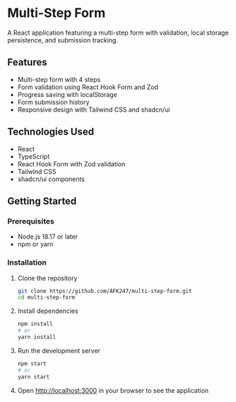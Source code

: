 # Multi-Step Form

A React application featuring a multi-step form with validation, local storage persistence, and submission tracking.

## Features

- Multi-step form with 4 steps
- Form validation using React Hook Form and Zod
- Progress saving with localStorage
- Form submission history
- Responsive design with Tailwind CSS and shadcn/ui

## Technologies Used

- React
- TypeScript
- React Hook Form with Zod validation
- Tailwind CSS
- shadcn/ui components

## Getting Started

### Prerequisites

- Node.js 18.17 or later
- npm or yarn

### Installation

1. Clone the repository

   ```bash
   git clone https://github.com/AFK247/multi-step-form.git
   cd multi-step-form
   ```

2. Install dependencies

   ```bash
   npm install
   # or
   yarn install
   ```

3. Run the development server

   ```bash
   npm start
   # or
   yarn start
   ```

4. Open [http://localhost:3000](http://localhost:3000) in your browser to see the application
